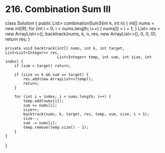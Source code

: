 # 216. Combination Sum III

class Solution { public List&gt; combinationSum3\(int k, int n\) { int\[\] nums = new int\[9\]; for \(int i = 0; i &lt; nums.length; i++\) { nums\[i\] = i + 1; } List&gt; res = new ArrayList&lt;&gt;\(\); backtrack\(nums, k, n, res, new ArrayList&lt;&gt;\(\), 0, 0, 0\); return res; }

```text
private void backtrack(int[] nums, int k, int target, List<List<Integer>> res, 
                       List<Integer> temp, int sum, int size, int index) {
    if (sum > target) return;

    if (size == k && sum == target) {
        res.add(new ArrayList<>(temp));
        return;
    }

    for (int i = index; i < nums.length; i++) {
        temp.add(nums[i]);
        sum += nums[i];
        size++;
        backtrack(nums, k, target, res, temp, sum, size, i + 1);
        size--;
        sum -= nums[i];
        temp.remove(temp.size() - 1);
    }
}
```

}

